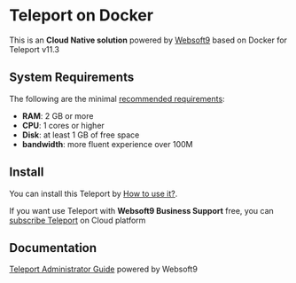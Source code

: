 # Teleport on Docker  

This is an **Cloud Native solution** powered by [Websoft9](https://www.websoft9.com) based on Docker for Teleport v11.3

## System Requirements

The following are the minimal [recommended requirements](https://gallery.ecr.aws/gravitational/teleport):

* **RAM**: 2 GB or more
* **CPU**: 1 cores or higher
* **Disk**: at least 1 GB of free space
* **bandwidth**: more fluent experience over 100M  

## Install

You can install this Teleport by [How to use it?](https://github.com/Websoft9/docker-library#how-to-use-it).   

If you want use Teleport with **Websoft9 Business Support** free, you can [subscribe Teleport](https://www.websoft9.com/apps) on Cloud platform

## Documentation

[Teleport Administrator Guide](https://support.websoft9.com/docs/teleport) powered by Websoft9
